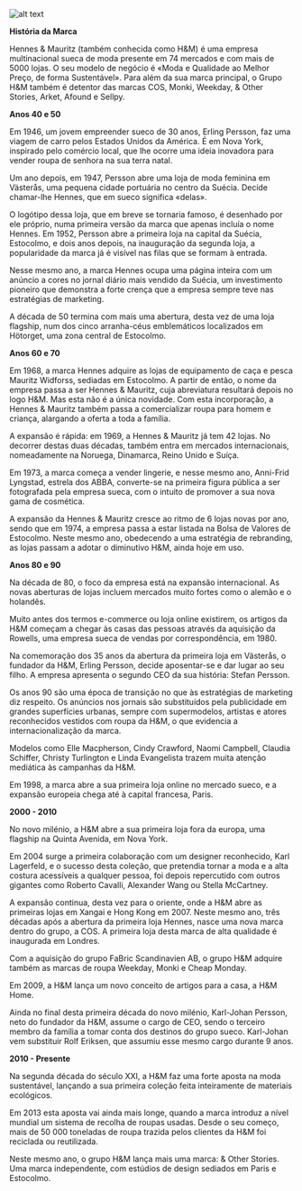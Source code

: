 ![alt text](https://static.independent.co.uk/2020/09/16/14/newFile-4.jpg?width=800)

**História da Marca**

Hennes & Mauritz (também conhecida como H&M) é uma empresa multinacional sueca de moda presente em 74 mercados e com mais de 5000 lojas. O seu modelo de negócio é «Moda e Qualidade ao Melhor Preço, de forma Sustentável». Para além da sua marca principal, o Grupo H&M também é detentor das marcas COS, Monki, Weekday, & Other Stories, Arket, Afound e Sellpy.



**Anos 40 e 50**

Em 1946, um jovem empreender sueco de 30 anos, Erling Persson, faz uma viagem de carro pelos Estados Unidos da América. É em Nova York, inspirado pelo comércio local, que lhe ocorre uma ideia inovadora para vender roupa de senhora na sua terra natal.

Um ano depois, em 1947, Persson abre uma loja de moda feminina em Västerås, uma pequena cidade portuária no centro da Suécia. Decide chamar-lhe Hennes, que em sueco significa «delas».

O logótipo dessa loja, que em breve se tornaria famoso, é desenhado por ele próprio, numa primeira versão da marca que apenas incluía o nome Hennes. Em 1952, Persson abre a primeira loja na capital da Suécia, Estocolmo, e dois anos depois, na inauguração da segunda loja, a popularidade da marca já é visível nas filas que se formam à entrada.

Nesse mesmo ano, a marca Hennes ocupa uma página inteira com um anúncio a cores no jornal diário mais vendido da Suécia, um investimento pioneiro que demonstra a forte crença que a empresa sempre teve nas estratégias de marketing.

A década de 50 termina com mais uma abertura, desta vez de uma loja flagship, num dos cinco arranha-céus emblemáticos localizados em Hötorget, uma zona central de Estocolmo.

**Anos 60 e 70**

Em 1968, a marca Hennes adquire as lojas de equipamento de caça e pesca Mauritz Widforss, sediadas em Estocolmo. A partir de então, o nome da empresa passa a ser Hennes & Mauritz, cuja abreviatura resultará depois no logo H&M. Mas esta não é a única novidade. Com esta incorporação, a Hennes & Mauritz também passa a comercializar roupa para homem e criança, alargando a oferta a toda a família.

A expansão é rápida: em 1969, a Hennes & Mauritz já tem 42 lojas. No decorrer destas duas décadas, também entra em mercados internacionais, nomeadamente na Noruega, Dinamarca, Reino Unido e Suíça.

Em 1973, a marca começa a vender lingerie, e nesse mesmo ano, Anni-Frid Lyngstad, estrela dos ABBA, converte-se na primeira figura pública a ser fotografada pela empresa sueca, com o intuito de promover a sua nova gama de cosmética.

A expansão da Hennes & Mauritz cresce ao ritmo de 6 lojas novas por ano, sendo que em 1974, a empresa passa a estar listada na Bolsa de Valores de Estocolmo. Neste mesmo ano, obedecendo a uma estratégia de rebranding, as lojas passam a adotar o diminutivo H&M, ainda hoje em uso.

**Anos 80 e 90**

Na década de 80, o foco da empresa está na expansão internacional. As novas aberturas de lojas incluem mercados muito fortes como o alemão e o holandês.

Muito antes dos termos e-commerce ou loja online existirem, os artigos da H&M começam a chegar às casas das pessoas através da aquisição da Rowells, uma empresa sueca de vendas por correspondência, em 1980.

Na comemoração dos 35 anos da abertura da primeira loja em Västerås, o fundador da H&M, Erling Persson, decide aposentar-se e dar lugar ao seu filho. A empresa apresenta o segundo CEO da sua história: Stefan Persson.

Os anos 90 são uma época de transição no que às estratégias de marketing diz respeito. Os anúncios nos jornais são substituídos pela publicidade em grandes superfícies urbanas, sempre com supermodelos, artistas e atores reconhecidos vestidos com roupa da H&M, o que evidencia a internacionalização da marca.

Modelos como Elle Macpherson, Cindy Crawford, Naomi Campbell, Claudia Schiffer, Christy Turlington e Linda Evangelista trazem muita atenção mediática às campanhas da H&M.

Em 1998, a marca abre a sua primeira loja online no mercado sueco, e a expansão europeia chega até à capital francesa, Paris.

**2000 - 2010**

No novo milénio, a H&M abre a sua primeira loja fora da europa, uma flagship na Quinta Avenida, em Nova York.

Em 2004 surge a primeira colaboração com um designer reconhecido, Karl Lagerfeld, e o sucesso desta coleção, que pretendia tornar a moda e a alta costura acessíveis a qualquer pessoa, foi depois repercutido com outros gigantes como Roberto Cavalli, Alexander Wang ou Stella McCartney.

A expansão continua, desta vez para o oriente, onde a H&M abre as primeiras lojas em Xangai e Hong Kong em 2007. Neste mesmo ano, três décadas após a abertura da primeira loja Hennes, nasce uma nova marca dentro do grupo, a COS. A primeira loja desta marca de alta qualidade é inaugurada em Londres.

Com a aquisição do grupo FaBric Scandinavien AB, o grupo H&M adquire também as marcas de roupa Weekday, Monki e Cheap Monday.

Em 2009, a H&M lança um novo conceito de artigos para a casa, a H&M Home.

Ainda no final desta primeira década do novo milénio, Karl-Johan Persson, neto do fundador da H&M, assume o cargo de CEO, sendo o terceiro membro da família a tomar conta dos destinos do grupo sueco. Karl-Johan vem substituir Rolf Eriksen, que assumiu esse mesmo cargo durante 9 anos.

**2010 - Presente**

Na segunda década do século XXI, a H&M faz uma forte aposta na moda sustentável, lançando a sua primeira coleção feita inteiramente de materiais ecológicos.

Em 2013 esta aposta vai ainda mais longe, quando a marca introduz a nível mundial um sistema de recolha de roupas usadas. Desde o seu começo, mais de 50 000 toneladas de roupa trazida pelos clientes da H&M foi reciclada ou reutilizada.

Neste mesmo ano, o grupo H&M lança mais uma marca: & Other Stories. Uma marca independente, com estúdios de design sediados em Paris e Estocolmo.

